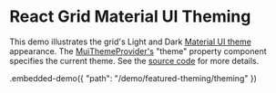 # React Grid Material UI Theming

This demo illustrates the grid&apos;s Light and Dark <a href="https://material-ui-1dab0.firebaseapp.com/customization/themes">Material UI theme</a> appearance. The <a href="https://material-ui-1dab0.firebaseapp.com/component-api/mui-theme-provider">MuiThemeProvider&apos;s</a> &quot;theme&quot; property component specifies the current theme. See the <a href="https://github.com/DevExpress/devextreme-reactive/blob/master/packages/dx-react-demos/src/material-ui/featured-theming/theming.jsx">source code</a> for more details.

.embedded-demo({ "path": "/demo/featured-theming/theming" })
